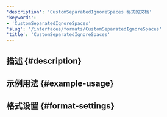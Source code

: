 ```yaml
---
'description': 'CustomSeparatedIgnoreSpaces 格式的文档'
'keywords':
- 'CustomSeparatedIgnoreSpaces'
'slug': '/interfaces/formats/CustomSeparatedIgnoreSpaces'
'title': 'CustomSeparatedIgnoreSpaces'
---
```




## 描述 {#description}

## 示例用法 {#example-usage}

## 格式设置 {#format-settings}
